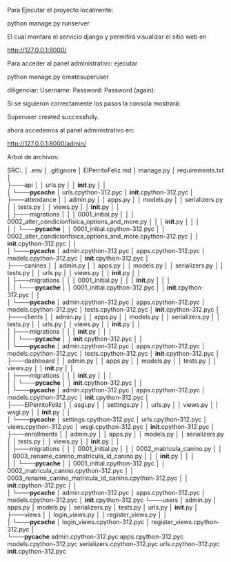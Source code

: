 
Para Ejecutar el proyecto localmente: 


python manage.py runserver

El cual montara el servicio django y permitirá visualizar el sitio web en 

http://127.0.0.1:8000/

Para acceder al panel administrativo:
ejecutar

python manage.py createsuperuser

diligenciar:
Username:
Password: 
Password (again): 
 
 Si se siguieron correctamente los pasos la consola mostrará:
 
Superuser created successfully.

ahora accedemos al panel administrativo en:

http://127.0.0.1:8000/admin/


Arbol de archivos:

SRC:.
│   .env
│   .gitignore
│   ElPerritoFeliz.md
│   manage.py
│   requirements.txt
│   
├───api
│   │   urls.py
│   │   __init__.py
│   │   
│   └───__pycache__
│           urls.cpython-312.pyc
│           __init__.cpython-312.pyc
│           
├───attendance
│   │   admin.py
│   │   apps.py
│   │   models.py
│   │   serializers.py
│   │   tests.py
│   │   views.py
│   │   __init__.py
│   │   
│   ├───migrations
│   │   │   0001_initial.py
│   │   │   0002_alter_condicionfisica_options_and_more.py
│   │   │   __init__.py
│   │   │   
│   │   └───__pycache__
│   │           0001_initial.cpython-312.pyc
│   │           0002_alter_condicionfisica_options_and_more.cpython-312.pyc
│   │           __init__.cpython-312.pyc
│   │           
│   └───__pycache__
│           admin.cpython-312.pyc
│           apps.cpython-312.pyc
│           models.cpython-312.pyc
│           __init__.cpython-312.pyc
│           
├───canines
│   │   admin.py
│   │   apps.py
│   │   models.py
│   │   serializers.py
│   │   tests.py
│   │   urls.py
│   │   views.py
│   │   __init__.py
│   │   
│   ├───migrations
│   │   │   0001_initial.py
│   │   │   __init__.py
│   │   │   
│   │   └───__pycache__
│   │           0001_initial.cpython-312.pyc
│   │           __init__.cpython-312.pyc
│   │           
│   └───__pycache__
│           admin.cpython-312.pyc
│           apps.cpython-312.pyc
│           models.cpython-312.pyc
│           tests.cpython-312.pyc
│           __init__.cpython-312.pyc
│           
├───clients
│   │   admin.py
│   │   apps.py
│   │   models.py
│   │   serializers.py
│   │   tests.py
│   │   urls.py
│   │   views.py
│   │   __init__.py
│   │   
│   ├───migrations
│   │   │   __init__.py
│   │   │   
│   │   └───__pycache__
│   │           __init__.cpython-312.pyc
│   │           
│   └───__pycache__
│           admin.cpython-312.pyc
│           apps.cpython-312.pyc
│           models.cpython-312.pyc
│           tests.cpython-312.pyc
│           __init__.cpython-312.pyc
│           
├───dashboard
│   │   admin.py
│   │   apps.py
│   │   models.py
│   │   tests.py
│   │   views.py
│   │   __init__.py
│   │   
│   ├───migrations
│   │   │   __init__.py
│   │   │   
│   │   └───__pycache__
│   │           __init__.cpython-312.pyc
│   │           
│   └───__pycache__
│           admin.cpython-312.pyc
│           apps.cpython-312.pyc
│           models.cpython-312.pyc
│           __init__.cpython-312.pyc
│           
├───ElPerritoFeliz
│   │   asgi.py
│   │   settings.py
│   │   urls.py
│   │   views.py
│   │   wsgi.py
│   │   __init__.py
│   │   
│   └───__pycache__
│           settings.cpython-312.pyc
│           urls.cpython-312.pyc
│           views.cpython-312.pyc
│           wsgi.cpython-312.pyc
│           __init__.cpython-312.pyc
│           
├───enrollments
│   │   admin.py
│   │   apps.py
│   │   models.py
│   │   serializers.py
│   │   tests.py
│   │   views.py
│   │   __init__.py
│   │   
│   ├───migrations
│   │   │   0001_initial.py
│   │   │   0002_matricula_canino.py
│   │   │   0003_rename_canino_matricula_id_canino.py
│   │   │   __init__.py
│   │   │   
│   │   └───__pycache__
│   │           0001_initial.cpython-312.pyc
│   │           0002_matricula_canino.cpython-312.pyc
│   │           0003_rename_canino_matricula_id_canino.cpython-312.pyc
│   │           __init__.cpython-312.pyc
│   │           
│   └───__pycache__
│           admin.cpython-312.pyc
│           apps.cpython-312.pyc
│           models.cpython-312.pyc
│           __init__.cpython-312.pyc
└───users
    │   admin.py
    │   apps.py
    │   models.py
    │   serializers.py
    │   tests.py
    │   urls.py
    │   __init__.py
    │   
    ├───views
    │   │   login_views.py
    │   │   register_views.py
    │   │   
    │   └───__pycache__
    │           login_views.cpython-312.pyc
    │           register_views.cpython-312.pyc
    │           
    └───__pycache__
            admin.cpython-312.pyc
            apps.cpython-312.pyc
            models.cpython-312.pyc
            serializers.cpython-312.pyc
            urls.cpython-312.pyc
            __init__.cpython-312.pyc
